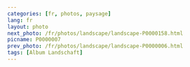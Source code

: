 ```yaml
---
categories: [fr, photos, paysage]
lang: fr
layout: photo
next_photo: /fr/photos/landscape/landscape-P0000158.html
picname: P0000007
prev_photo: /fr/photos/landscape/landscape-P0000006.html
tags: [Album Landschaft]
---
```

